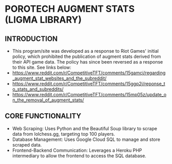 # POROTECH AUGMENT STATS (LIGMA LIBRARY)

## INTRODUCTION
* This program/site was developed as a response to Riot Games' initial policy, which prohibited the publication of augment stats derived from their API game data. The policy has since been reversed as a response to this site. See links below:
* https://www.reddit.com/r/CompetitiveTFT/comments/15gamcj/regarding_augment_stat_websites_and_the_subreddit/
* https://www.reddit.com/r/CompetitiveTFT/comments/15ggp2j/reponse_to_stats_and_subreddits/
* https://www.reddit.com/r/CompetitiveTFT/comments/15mp05z/update_on_the_removal_of_augment_stats/

## CORE FUNCTIONALITY
* Web Scraping: Uses Python and the Beautiful Soup library to scrape data from lolchess.gg, targeting top 100 players.
* Database Management: Uses Google Cloud SQL to manage and store scraped data.
* Frontend-Backend Communication: Leverages a Heroku PHP intermediary to allow the frontend to access the SQL database.
